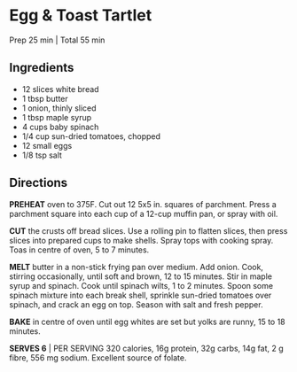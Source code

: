 # Egg & Toast Tartlet

Prep 25 min | Total 55 min

## Ingredients

* 12 slices white bread
* 1 tbsp butter
* 1 onion, thinly sliced
* 1 tbsp maple syrup
* 4 cups baby spinach
* 1/4 cup sun-dried tomatoes, chopped
* 12 small eggs
* 1/8 tsp salt

## Directions

__PREHEAT__ oven to 375F. Cut out 12 5x5 in. squares of parchment. Press a
parchment square into each cup of a 12-cup muffin pan, or spray with oil.

__CUT__ the crusts off bread slices. Use a rolling pin to flatten slices, then
press slices into prepared cups to make shells. Spray tops with cooking spray.
Toas in centre of oven, 5 to 7 minutes.

__MELT__ butter in a non-stick frying pan over medium. Add onion. Cook, stirring
occasionally, until soft and brown, 12 to 15 minutes. Stir in maple syrup and
spinach. Cook until spinach wilts, 1 to 2 minutes. Spoon some spinach mixture
into each break shell, sprinkle sun-dried tomatoes over spinach, and crack an
egg on top. Season with salt and fresh pepper.

__BAKE__ in centre of oven until egg whites are set but yolks are runny, 15 to
18 minutes.

__SERVES 6__ | PER SERVING 320 calories, 16g protein, 32g carbs, 14g fat,
2 g fibre, 556 mg sodium. Excellent source of folate.
